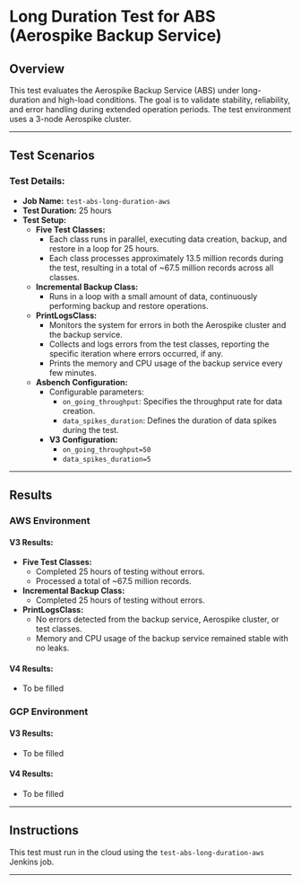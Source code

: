 # Long Duration Test for ABS (Aerospike Backup Service)

## Overview

This test evaluates the Aerospike Backup Service (ABS) under long-duration and high-load conditions. The goal is to validate stability, reliability, and error handling during extended operation periods. The test environment uses a 3-node Aerospike cluster.

---

## Test Scenarios

### Test Details:

- **Job Name:** `test-abs-long-duration-aws`
- **Test Duration:** 25 hours
- **Test Setup:**
  - **Five Test Classes:**
    - Each class runs in parallel, executing data creation, backup, and restore in a loop for 25 hours.
    - Each class processes approximately 13.5 million records during the test, resulting in a total of ~67.5 million records across all classes.
  - **Incremental Backup Class:**
    - Runs in a loop with a small amount of data, continuously performing backup and restore operations.
  - **PrintLogsClass:**
    - Monitors the system for errors in both the Aerospike cluster and the backup service.
    - Collects and logs errors from the test classes, reporting the specific iteration where errors occurred, if any.
    - Prints the memory and CPU usage of the backup service every few minutes.
  - **Asbench Configuration:**
    - Configurable parameters:
      - `on_going_throughput`: Specifies the throughput rate for data creation.
      - `data_spikes_duration`: Defines the duration of data spikes during the test.
    - **V3 Configuration:**
      - `on_going_throughput=50`
      - `data_spikes_duration=5`

---

## Results

### AWS Environment

#### V3 Results:

- **Five Test Classes:**
  - Completed 25 hours of testing without errors.
  - Processed a total of ~67.5 million records.
- **Incremental Backup Class:**
  - Completed 25 hours of testing without errors.
- **PrintLogsClass:**
  - No errors detected from the backup service, Aerospike cluster, or test classes.
  - Memory and CPU usage of the backup service remained stable with no leaks.

#### V4 Results:

- To be filled

### GCP Environment

#### V3 Results:

- To be filled

#### V4 Results:

- To be filled

---

## Instructions

This test must run in the cloud using the `test-abs-long-duration-aws` Jenkins job.

---

